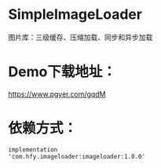 # SimpleImageLoader
图片库：三级缓存、压缩加载、同步和异步加载
# Demo下载地址：
https://www.pgyer.com/gqdM
# 依赖方式：
<code>implementation 'com.hfy.imageloader:imageloader:1.0.0'</code>
